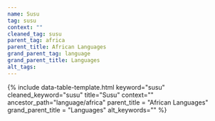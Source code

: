 ```yaml
---
name: Susu
tag: susu
context: ""
cleaned_tag: susu
parent_tag: africa
parent_title: African Languages
grand_parent_tag: language
grand_parent_title: Languages
alt_tags: 
---
```


{% include data-table-template.html 
  keyword="susu" 
  cleaned_keyword="susu" 
  title="Susu"
  context=""
  ancestor_path="language/africa" 
  parent_title = "African Languages"
  grand_parent_title = "Languages"
  alt_keywords=""
%}


